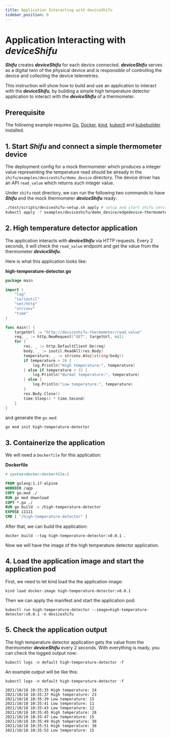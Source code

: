 ```yaml
---
title: Application Interacting with deviceShifu
sidebar_position: 0
---
```


# Application Interacting with ***deviceShifu***

***Shifu*** creates ***deviceShifu*** for each device connected. ***deviceShifu*** serves as a digital twin of the physical device and is responsible of controlling the device and collecting the device telemetries.

This instruction will show how to build and use an application to interact with the ***deviceShifu***, by building a simple high temperature detector application to interact with the ***deviceShifu*** of a thermometer.

## Prerequisite
The following example requires [Go](https://golang.org/dl/), [Docker](https://docs.docker.com/get-docker/), [kind](https://kubernetes.io/docs/tasks/tools/), [kubectl](https://kubernetes.io/docs/tasks/tools/) and [kubebuilder](https://github.com/kubernetes-sigs/kubebuilder) installed.

## 1. Start ***Shifu*** and connect a simple thermometer device

The deployment config for a mock thermometer which produces a integer value representing the temperature read should be already in the `shifu/examples/deviceshifu/demo_device` directory. The device driver has an API `read_value` which returns such integer value.

Under `shifu` root directory, we can run the following two commands to have ***Shifu*** and the mock thermometer ***deviceShifu*** ready:

```bash
./test/scripts/deviceshifu-setup.sh apply # setup and start shifu services for this demo
kubectl apply -f examples/deviceshifu/demo_device/edgedevice-thermometer # connect mock thermometer to shifu
```

## 2. High temperature detector application

The application interacts with ***deviceShifu*** via HTTP requests. Every 2 seconds, it will check the `read_value` endpoint and get the value from the thermometer ***deviceShifu***. 

Here is what this application looks like:

**high-temperature-detector.go**

```go
package main

import (
	"log"
	"io/ioutil"
	"net/http"
	"strconv"
	"time"
)

func main() {
	targetUrl := "http://deviceshifu-thermometer/read_value"
	req, _ := http.NewRequest("GET", targetUrl, nil)
	for {
		res, _ := http.DefaultClient.Do(req)
		body, _ := ioutil.ReadAll(res.Body)
		temperature, _ := strconv.Atoi(string(body))
		if temperature > 20 {
			log.Println("High temperature:", temperature)
		} else if temperature > 15 {
			log.Println("Normal temperature:", temperature)
		} else {
			log.Println("Low temperature:", temperature)
		}
		res.Body.Close()
		time.Sleep(2 * time.Second)
	}
}
```

and generate the `go.mod`:

```
go mod init high-temperature-detector
```

## 3. Containerize the application

We will need a `Dockerfile` for this application:

**Dockerfile**

```Dockerfile
# syntax=docker/dockerfile:1

FROM golang:1.17-alpine
WORKDIR /app
COPY go.mod ./
RUN go mod download
COPY *.go ./
RUN go build -o /high-temperature-detector
EXPOSE 11111
CMD [ "/high-temperature-detector" ] 
```

After that, we can build the application:

```
docker build --tag high-temperature-detector:v0.0.1 .
```

Now we will have the image of the high temperature detector application.

## 4. Load the application image and start the application pod

First, we need to let kind load the the application image:

```
kind load docker-image high-temperature-detector:v0.0.1
```

Then we can apply the manifest and start the application pod:

```
kubectl run high-temperature-detector --image=high-temperature-detector:v0.0.1 -n deviceshifu
```

## 5. Check the application output

The high temperature detector application gets the value from the thermometer ***deviceShifu*** every 2 seconds. With everything is ready, you can check the logged output now:

```
kubectl logs -n default high-temperature-detector -f
```

An example output will be like this:

```
kubectl logs -n default high-temperature-detector -f

2021/10/18 10:35:35 High temperature: 24
2021/10/18 10:35:37 High temperature: 23
2021/10/18 10:35:39 Low temperature: 15
2021/10/18 10:35:41 Low temperature: 11
2021/10/18 10:35:43 Low temperature: 12
2021/10/18 10:35:45 High temperature: 28
2021/10/18 10:35:47 Low temperature: 15
2021/10/18 10:35:49 High temperature: 30
2021/10/18 10:35:51 High temperature: 30
2021/10/18 10:35:53 Low temperature: 15
```
